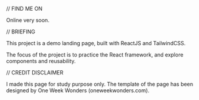 // FIND ME ON

Online very soon.


// BRIEFING

This project is a demo landing page, built with ReactJS and TailwindCSS.

The focus of the project is to practice the React framework, and explore components and reusability.


// CREDIT DISCLAIMER

I made this page for study purpose only. The template of the page has been designed by One Week Wonders (oneweekwonders.com).

